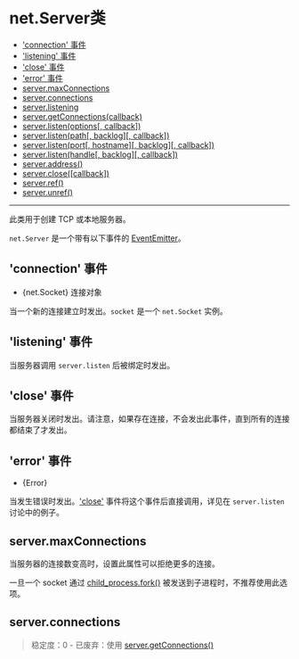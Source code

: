 # net.Server类

* ['connection' 事件](#connection-事件)
* ['listening' 事件](#listening-事件)
* ['close' 事件](#close-事件)
* ['error' 事件](#error-事件)
* [server.maxConnections](#servermaxConnections)
* [server.connections](#serverconnections)
* [server.listening](#serverlistening)
* [server.getConnections(callback)](#servergetConnectionscallback)
* [server.listen(options[, callback])](#serverlistenoptions-callback)
* [server.listen(path[, backlog][, callback])](#serverlistenpath-backlog-callback)
* [server.listen(port[, hostname][, backlog][, callback])](#serverlistenport-hostname-backlog-callback)
* [server.listen(handle[, backlog][, callback])](#serverlistenhandle-backlog-callback)
* [server.address()](#serveraddress)
* [server.close([callback])](#serverclosecallback)
* [server.ref()](#serverref)
* [server.unref()](#serverunref)

--------------------------------------------------


此类用于创建 TCP 或本地服务器。

`net.Server` 是一个带有以下事件的 [EventEmitter](../events/class_EventEmitter.md#)。


## 'connection' 事件

* {net.Socket} 连接对象

当一个新的连接建立时发出。`socket` 是一个 `net.Socket` 实例。


## 'listening' 事件

当服务器调用 `server.listen` 后被绑定时发出。


## 'close' 事件

当服务器关闭时发出。请注意，如果存在连接，不会发出此事件，直到所有的连接都结束了才发出。


## 'error' 事件

* {Error}

当发生错误时发出。['close'](#event_close) 事件将这个事件后直接调用，详见在 `server.listen` 讨论中的例子。


## server.maxConnections

当服务器的连接数变高时，设置此属性可以拒绝更多的连接。

一旦一个 socket 通过 [child_process.fork()](../child_process/asynchronous_process_creation.md#fork) 被发送到子进程时，不推荐使用此选项。


## server.connections

> 稳定度：0 - 已废弃：使用 [server.getConnections()](#servergetConnectionscallback)
